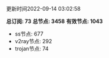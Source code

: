 更新时间2022-09-14 03:02:58

**总订阅: 73**
**总节点: 3458**
**有效节点: 1043**
- ss节点: 677
- v2ray节点: 292
- trojan节点: 74

